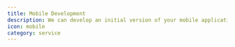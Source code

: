 ```yaml
---
title: Mobile Development
description: We can develop an initial version of your mobile application using Apache Cordova and Ionic.
icon: mobile
category: service
---
```

